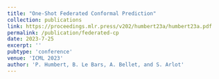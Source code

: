 ```yaml
---
title: "One-Shot Federated Conformal Prediction"
collection: publications
link: https://proceedings.mlr.press/v202/humbert23a/humbert23a.pdf
permalink: /publication/federated-cp
date: 2023-7-25
excerpt: ''
pubtype: 'conference'
venue: 'ICML 2023'
author: 'P. Humbert, B. Le Bars, A. Bellet, and S. Arlot'
---
```

